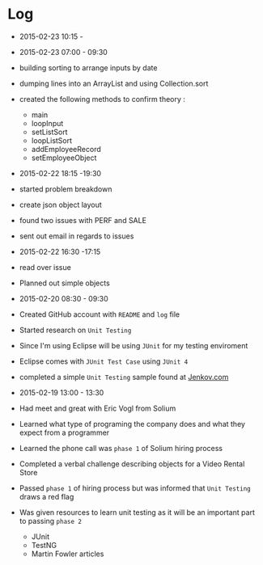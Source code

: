 # Log

- 2015-02-23 10:15 - 

- 2015-02-23 07:00 - 09:30
 - building sorting to arrange inputs by date
 - dumping lines into an ArrayList and using Collection.sort
 - created the following methods to confirm theory :
    - main
    - loopInput
    - setListSort
    - loopListSort
    - addEmployeeRecord
    - setEmployeeObject

- 2015-02-22 18:15 -19:30
 - started problem breakdown
 - create json object layout
 - found two issues with PERF and SALE
 - sent out email in regards to issues

- 2015-02-22 16:30 -17:15
 - read over issue
 - Planned out simple objects

- 2015-02-20 08:30 - 09:30
 - Created GitHub account with `README` and `log` file
 - Started research on `Unit Testing`
 - Since I'm using Eclipse will be using `JUnit` for my testing enviroment
 - Eclipse comes with `JUnit Test Case` using `JUnit 4`
 - completed a simple `Unit Testing` sample found at <a href="http://tutorials.jenkov.com/java-unit-testing/simple-test.html" target="_blank">Jenkov.com</a>

- 2015-02-19 13:00 - 13:30
 - Had meet and great with Eric Vogl from Solium
 - Learned what type of programing the company does and what they expect from a programmer
 - Learned the phone call was `phase 1` of Solium hiring process
 - Completed a verbal challenge describing objects for a Video Rental Store
 - Passed `phase 1` of hiring process but was informed that `Unit Testing` draws a red flag
 - Was given resources to learn unit testing as it will be an important part to passing `phase 2`
    - JUnit
    - TestNG
    - Martin Fowler articles
